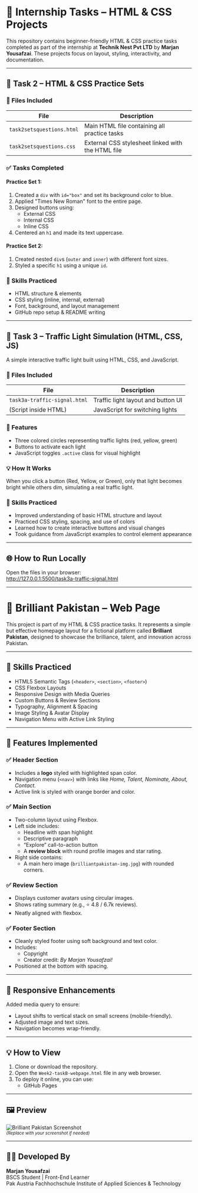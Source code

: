 # 🚀 Internship Tasks – HTML & CSS Projects

This repository contains beginner-friendly HTML & CSS practice tasks completed as part of the internship at **Technik Nest Pvt LTD** by **Marjan Yousafzai**. These projects focus on layout, styling, interactivity, and documentation.

---

## 🧩 Task 2 – HTML & CSS Practice Sets

### 📁 Files Included

| File                      | Description                                       |
|---------------------------|---------------------------------------------------|
| `task2setsquestions.html` | Main HTML file containing all practice tasks     |
| `task2setsquestions.css`  | External CSS stylesheet linked with the HTML file |

### ✅ Tasks Completed

#### Practice Set 1:
1. Created a `div` with `id="box"` and set its background color to blue.  
2. Applied "Times New Roman" font to the entire page.  
3. Designed buttons using:  
   - External CSS  
   - Internal CSS  
   - Inline CSS  
4. Centered an `h1` and made its text uppercase.  

#### Practice Set 2:
1. Created nested `div`s (`outer` and `inner`) with different font sizes.  
2. Styled a specific `h1` using a unique `id`.  

### 🧠 Skills Practiced

- HTML structure & elements  
- CSS styling (inline, internal, external)  
- Font, background, and layout management  
- GitHub repo setup & README writing  

---

## 🚦 Task 3 – Traffic Light Simulation (HTML, CSS, JS)

A simple interactive traffic light built using HTML, CSS, and JavaScript.

### 📁 Files Included

| File                         | Description                          |
|------------------------------|--------------------------------------|
| `task3a-traffic-signal.html` | Traffic light layout and button UI   |
| (Script inside HTML)         | JavaScript for switching lights      |

### 🧪 Features

- Three colored circles representing traffic lights (red, yellow, green)  
- Buttons to activate each light  
- JavaScript toggles `.active` class for visual highlight  

### 💡 How It Works

When you click a button (Red, Yellow, or Green), only that light becomes bright while others dim, simulating a real traffic light.

### 🧠 Skills Practiced

- Improved understanding of basic HTML structure and layout  
- Practiced CSS styling, spacing, and use of colors  
- Learned how to create interactive buttons and visual changes  
- Took guidance from JavaScript examples to control element appearance  

---

## 🌐 How to Run Locally

Open the files in your browser:  
http://127.0.0.1:5500/task3a-traffic-signal.html  

---

# 🌟 Brilliant Pakistan – Web Page

This project is part of my HTML & CSS practice tasks. It represents a simple but effective homepage layout for a fictional platform called **Brilliant Pakistan**, designed to showcase the brilliance, talent, and innovation across Pakistan.

---

## 🧠 Skills Practiced

- HTML5 Semantic Tags (`<header>`, `<section>`, `<footer>`)  
- CSS Flexbox Layouts  
- Responsive Design with Media Queries  
- Custom Buttons & Review Sections  
- Typography, Alignment & Spacing  
- Image Styling & Avatar Display  
- Navigation Menu with Active Link Styling  

---

## 🎯 Features Implemented

### ✅ Header Section

- Includes a **logo** styled with highlighted span color.  
- Navigation menu (`<nav>`) with links like *Home, Talent, Nominate, About, Contact*.  
- Active link is styled with orange border and color.  

### ✅ Main Section

- Two-column layout using Flexbox.  
- Left side includes:  
  - Headline with span highlight  
  - Descriptive paragraph  
  - “Explore” call-to-action button  
  - A **review block** with round profile images and star rating.  
- Right side contains:  
  - A main hero image (`brilliantpakistan-img.jpg`) with rounded corners.  

### ✅ Review Section

- Displays customer avatars using circular images.  
- Shows rating summary (e.g., ⭐ 4.8 / 6.7k reviews).  
- Neatly aligned with flexbox.  

### ✅ Footer Section

- Cleanly styled footer using soft background and text color.  
- Includes:  
  - Copyright  
  - Creator credit: *By Marjan Yousafzai!*  
- Positioned at the bottom with spacing.  

---

## 📱 Responsive Enhancements

Added media query to ensure:  
- Layout shifts to vertical stack on small screens (mobile-friendly).  
- Adjusted image and text sizes.  
- Navigation becomes wrap-friendly.  

---

## 💡 How to View

1. Clone or download the repository.  
2. Open the `Week2-taskB-webpage.html` file in any web browser.  
3. To deploy it online, you can use:  
   - GitHub Pages  

---

## 🖼️ Preview

![Brilliant Pakistan Screenshot](webpagescreenshot.jpg)  
<sub>*(Replace with your screenshot if needed)*</sub>

---

## 👩‍💻 Developed By

**Marjan Yousafzai**  
BSCS Student | Front-End Learner  
Pak Austria Fachhochschule Institute of Applied Sciences & Technology  
